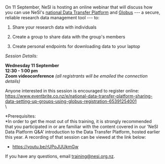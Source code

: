 On 11 September, NeSI is hosting an online webinar that will discuss how
you can use NeSI\'s [national Data Transfer
Platform](https://www.nesi.org.nz/services/data-services) and [Globus](https://www.globus.org/)
--- a secure, reliable research data management tool --- to:

1.  Share your research data with individuals

2.  Create a group to share data with the group's members

3.  Create personal endpoints for downloading data to your laptop

*Session Details:*

**Wednesday 11 September**\
**12:30 - 1:00 pm**\
**Zoom videoconference** *(all registrants will be emailed the
connection details)*

Anyone interested in this session is encouraged to register online: \
<https://www.eventbrite.co.nz/e/national-data-transfer-platform-sharing-data-setting-up-groups-using-globus-registration-65391254001>\
\

*Prerequisites:\
*In order to get the most out of this training, it is strongly
recommended that you participated in or are familiar with the content
covered in our \'NeSI Data Platform Q&A\' introduction to the Data
Transfer Platform, hosted earlier this year. A recording of that session
can be viewed at the link below: 

-   <https://youtu.be/rUPoJUUkmGw>

If you have any questions, email <training@nesi.org.nz>.
